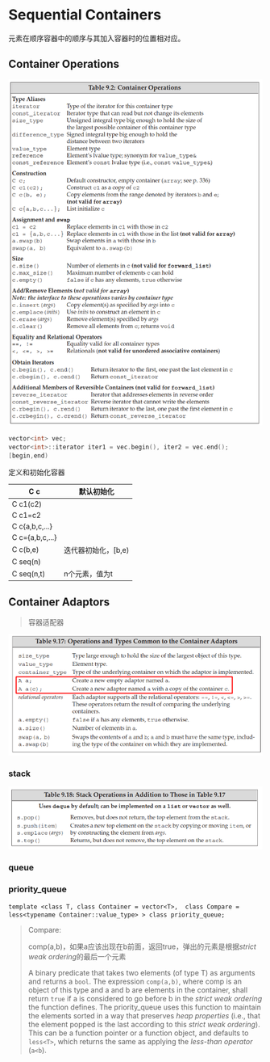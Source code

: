 # Sequential Containers

元素在顺序容器中的顺序与其加入容器时的位置相对应。

## Container Operations

![image-20230524163541746](https://raw.githubusercontent.com/destiny0118/picgo/master/pic2023/202305241635831.png)

```c++
vector<int> vec;
vector<int>::iterator iter1 = vec.begin(), iter2 = vec.end();
[begin,end)
```





定义和初始化容器

| C c             | 默认初始化          |
| --------------- | ------------------- |
| C c1(c2)        |                     |
| C c1=c2         |                     |
| C c{a,b,c,...}  |                     |
| C c={a,b,c,...} |                     |
| C c(b,e)        | 迭代器初始化，[b,e) |
| C seq(n)        |                     |
| C seq(n,t)      | n个元素，值为t      |











## Container Adaptors

> 容器适配器

![image-20230523175546695](https://raw.githubusercontent.com/destiny0118/picgo/master/pic2023/202305231755730.png)

### stack

![image-20230523175309310](https://raw.githubusercontent.com/destiny0118/picgo/master/pic2023/202305231753373.png)

### queue







### priority_queue

```
template <class T, class Container = vector<T>,  class Compare = less<typename Container::value_type> > class priority_queue;
```

> Compare: 
>
> comp(a,b)，如果a应该出现在b前面，返回true，弹出的元素是根据*strict weak ordering*的最后一个元素
>
> A binary predicate that takes two elements (of type T) as arguments and returns a `bool`.
> The expression `comp(a,b)`, where comp is an object of this type and a and b are elements in the container, shall return `true` if a is considered to go before b in the *strict weak ordering* the function defines.
> The priority_queue uses this function to maintain the elements sorted in a way that preserves *heap properties* (i.e., that the element popped is the last according to this *strict weak ordering*).
> This can be a function pointer or a function object, and defaults to `less<T>`, which returns the same as applying the *less-than operator* (`a<b`).